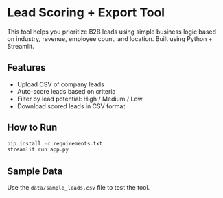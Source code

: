 # Lead Scoring + Export Tool

This tool helps you prioritize B2B leads using simple business logic based on industry, revenue, employee count, and location. Built using Python + Streamlit.

## Features
- Upload CSV of company leads
- Auto-score leads based on criteria
- Filter by lead potential: High / Medium / Low
- Download scored leads in CSV format

## How to Run
```bash
pip install -r requirements.txt
streamlit run app.py
```

## Sample Data
Use the `data/sample_leads.csv` file to test the tool.
